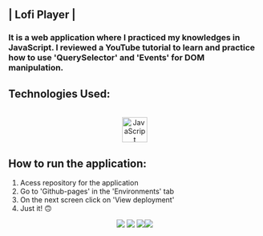 ## | Lofi Player |


### It is a web application where I practiced my knowledges in JavaScript. I reviewed a YouTube tutorial to learn and practice how to use 'QuerySelector' and 'Events' for DOM manipulation.

## Technologies Used:

 <div display:"inline-block" align="center"><br>
  <img align="justify" alt="JavaScript" height="50" src="https://img.shields.io/badge/JavaScript-323330?style=for-the-badge&logo=javascript&logoColor=F7DF1E">
</div>

## How to run the application:

1) Acess repository for the application
2) Go to 'Github-pages' in the 'Environments' tab
3) On the next screen click on 'View deployment'
4) Just it! 🙃

<div align="center" display="inline-block">
 <a href="https://www.instagram.com/saints.miguel" target="_blank"><img src="https://img.shields.io/badge/-Instagram-%23E4405F?style=for-the-badge&logo=instagram&logoColor=white" target="_blank"></a>
 <a href="https://www.linkedin.com/in/miguel-santos-vital-73221822b" target="_blank"><img src="https://img.shields.io/badge/-LinkedIn-%230077B5?style=for-the-badge&logo=linkedin&logoColor=white" target="_blank"></a>
 <a href = "mailto:vital.miguelsantos@gmail.com"><img src="https://img.shields.io/badge/-Gmail-%23333?style=for-the-badge&logo=gmail&logoColor=white" target="_blank
 </a>
<a href="." target="_blank"><img src="https://img.shields.io/badge/website-000000?style=for-the-badge&logo=About.me&logoColor=white" target="_blank"></a>
</div>
